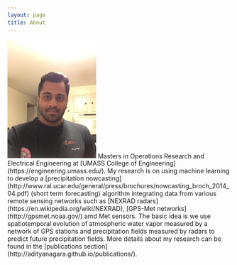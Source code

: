 ```yaml
---
layout: page
title: About
---
```

<img src="/pictures/profile.jpg" alt="Drawing" style="width: 200px;"/>
 Masters in Operations Research and Electrical Engineering at [UMASS College of Engineering] (https://engineering.umass.edu/). My research is on using machine learning to develop a [precipitation nowcasting](http://www.ral.ucar.edu/general/press/brochures/nowcasting_broch_2014_04.pdf) (short term forecasting) algorithm integrating data from various remote sensing networks such as [NEXRAD radars](https://en.wikipedia.org/wiki/NEXRAD), [GPS-Met networks](http://gpsmet.noaa.gov/) amd Met sensors. The basic idea is we use spatiotemporal evolution of atmospheric water vapor measured by a network of GPS stations and precipitation fields measured by radars to predict future precipitation fields. More details about my research can be found in the [publications section](http://adityanagara.github.io/publications/).





